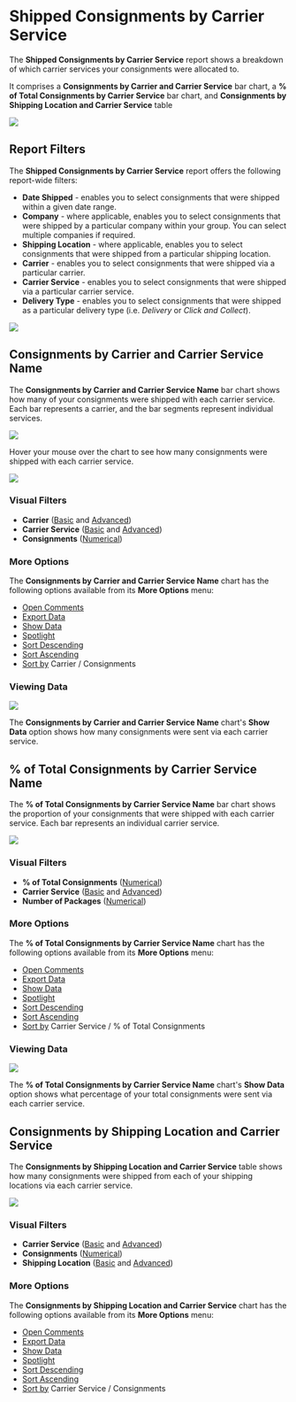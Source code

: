 # Shipped Consignments by Carrier Service

The **Shipped Consignments by Carrier Service** report shows a breakdown of which carrier services your consignments were allocated to. 

It comprises a **Consignments by Carrier and Carrier Service** bar chart, a **% of Total Consignments by Carrier Service** bar chart, and **Consignments by Shipping Location and Carrier Service** table

<a href="../images/reports/by-carrier-service.png" target="_blank">
    <img src="../images/reports/by-carrier-service.png"/>
</a>

## Report Filters

The **Shipped Consignments by Carrier Service** report offers the following report-wide filters:

* **Date Shipped** - enables you to select consignments that were shipped within a given date range.
* **Company** - where applicable, enables you to select consignments that were shipped by a particular company within your group. You can select multiple companies if required.
* **Shipping Location** - where applicable, enables you to select consignments that were shipped from a particular shipping location.
* **Carrier** - enables you to select consignments that were shipped via a particular carrier.
* **Carrier Service** - enables you to select consignments that were shipped via a particular carrier service.
* **Delivery Type** - enables you to select consignments that were shipped as a particular delivery type (i.e. *Delivery* or *Click and Collect*).

<a href="../images/reports/by-carrier-service-left-filter.png" target="_blank">
    <img src="../images/reports/by-carrier-service-left-filter.png"/>
</a>

## Consignments by Carrier and Carrier Service Name

The **Consignments by Carrier and Carrier Service Name** bar chart shows how many of your consignments were shipped with each carrier service. Each bar represents a carrier, and the bar segments represent individual services.

<a href="../images/reports/by-carrier-service-by-carrier.png" target="_blank">
    <img src="../images/reports/by-carrier-service-by-carrier.png"/>
</a>

Hover your mouse over the chart to see how many consignments were shipped with each carrier service.

<a href="../images/reports/by-carrier-service-by-carrier-highlight.png" target="_blank">
    <img src="../images/reports/by-carrier-service-by-carrier-highlight.png"/>
</a>

### Visual Filters

* **Carrier** ([Basic](/reports/filters-options.html#using-basic-filters) and [Advanced](/reports/filters-options.html#using-advanced-filters))
* **Carrier Service** ([Basic](/reports/filters-options.html#using-basic-filters) and [Advanced](/reports/filters-options.html#using-advanced-filters))
* **Consignments** ([Numerical](/reports/filters-options.html#using-numerical-filters))

### More Options

The **Consignments by Carrier and Carrier Service Name** chart has the following options available from its **More Options** menu:

* [Open Comments](/reports/filters-options.html#open-comments)
* [Export Data](/reports/filters-options.html#export-data)
* [Show Data](/reports/filters-options.html#show-data)
* [Spotlight](/reports/filters-options.html#spotlight)
* [Sort Descending](/reports/filters-options.html#sort-descending--ascending--sort-by)
* [Sort Ascending](/reports/filters-options.html#sort-descending--ascending--sort-by)
* [Sort by](/reports/filters-options.html#sort-descending--ascending--sort-by) Carrier / Consignments

### Viewing Data

<a href="../images/reports/by-carrier-service-by-carrier-data.png" target="_blank">
    <img src="../images/reports/by-carrier-service-by-carrier-data.png"/>
</a>

The **Consignments by Carrier and Carrier Service Name** chart's **Show Data** option shows how many consignments were sent via each carrier service.

## % of Total Consignments by Carrier Service Name

The **% of Total Consignments by Carrier Service Name** bar chart shows the proportion of your consignments that were shipped with each carrier service. Each bar represents an individual carrier service.

<a href="../images/reports/by-carrier-service-per-carrier.png" target="_blank">
    <img src="../images/reports/by-carrier-service-per-carrier.png"/>
</a>

### Visual Filters

* **% of Total Consignments** ([Numerical](/reports/filters-options.html#using-numerical-filters))
* **Carrier Service** ([Basic](/reports/filters-options.html#using-basic-filters) and [Advanced](/reports/filters-options.html#using-advanced-filters))
* **Number of Packages** ([Numerical](/reports/filters-options.html#using-numerical-filters))

### More Options

The **% of Total Consignments by Carrier Service Name** chart has the following options available from its **More Options** menu:

* [Open Comments](/reports/filters-options.html#open-comments)
* [Export Data](/reports/filters-options.html#export-data)
* [Show Data](/reports/filters-options.html#show-data)
* [Spotlight](/reports/filters-options.html#spotlight)
* [Sort Descending](/reports/filters-options.html#sort-descending--ascending--sort-by)
* [Sort Ascending](/reports/filters-options.html#sort-descending--ascending--sort-by)
* [Sort by](/reports/filters-options.html#sort-descending--ascending--sort-by) Carrier Service / % of Total Consignments

### Viewing Data

<a href="../images/reports/by-carrier-service-per-carrier-data.png" target="_blank">
    <img src="../images/reports/by-carrier-service-per-carrier-data.png"/>
</a>

The **% of Total Consignments by Carrier Service Name** chart's **Show Data** option shows what percentage of your total consignments were sent via each carrier service.

## Consignments by Shipping Location and Carrier Service

The **Consignments by Shipping Location and Carrier Service** table shows how many consignments were shipped from each of your shipping locations via each carrier service.

<a href="../images/reports/by-carrier-service-location.png" target="_blank">
    <img src="../images/reports/by-carrier-service-location.png"/>
</a>

### Visual Filters

* **Carrier Service** ([Basic](/reports/filters-options.html#using-basic-filters) and [Advanced](/reports/filters-options.html#using-advanced-filters))
* **Consignments** ([Numerical](/reports/filters-options.html#using-numerical-filters))
* **Shipping Location** ([Basic](/reports/filters-options.html#using-basic-filters) and [Advanced](/reports/filters-options.html#using-advanced-filters))

### More Options

The **Consignments by Shipping Location and Carrier Service** chart has the following options available from its **More Options** menu:

* [Open Comments](/reports/filters-options.html#open-comments)
* [Export Data](/reports/filters-options.html#export-data)
* [Show Data](/reports/filters-options.html#show-data)
* [Spotlight](/reports/filters-options.html#spotlight)
* [Sort Descending](/reports/filters-options.html#sort-descending--ascending--sort-by)
* [Sort Ascending](/reports/filters-options.html#sort-descending--ascending--sort-by)
* [Sort by](/reports/filters-options.html#sort-descending--ascending--sort-by) Carrier Service / Consignments
